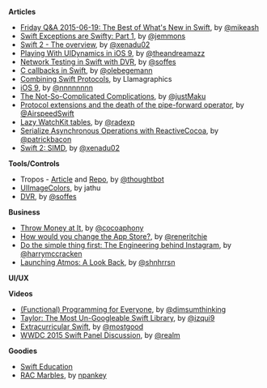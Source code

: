 **Articles**

* [Friday Q&A 2015-06-19: The Best of What's New in Swift](https://www.mikeash.com/pyblog/friday-qa-2015-06-19-the-best-of-whats-new-in-swift.html), by [@mikeash](https://twitter.com/mikeash)
* [Swift Exceptions are Swifty: Part 1](http://www.figure.ink/blog/2015/6/20/swift-exceptions-are-swifty-part-1), by [@jemmons](https://twitter.com/jemmons)
* [Swift 2 - The overview](http://www.russbishop.net/swift-2-0), by [@xenadu02](https://twitter.com/xenadu02)
* [Playing With UIDynamics in iOS 9](http://fancypixel.github.io/blog/2015/06/19/playing-with-uidynamics-in-ios-9/), by [@theandreamazz](https://twitter.com/theandreamazz)
* [Network Testing in Swift with DVR](http://blog.soff.es/network-testing-in-swift-with-dvr/), by [@soffes](https://twitter.com/soffes)
* [C callbacks in Swift](http://oleb.net/blog/2015/06/c-callbacks-in-swift/), by [@olebegemann](https://twitter.com/olebegemann)
* [Combining Swift Protocols](http://www.llamagraphics.com/content/combining-swift-protocols), by Llamagraphics
* [i​OS 9](http://nshipster.com/ios9/), by [@nnnnnnnn](https://twitter.com/nnnnnnnn)
* [The Not-So-Complicated Complications](http://macoscope.com/blog/the-not-so-complicated-complications/), by [@justMaku](https://twitter.com/justMaku)
* [Protocol extensions and the death of the pipe-forward operator](http://airspeedvelocity.net/2015/06/23/protocol-extensions-and-the-death-of-the-pipe-forward-operator/), by [@AirspeedSwift](https://twitter.com/airspeedswift)
* [Lazy WatchKit tables](http://radex.io/watch/lazy/), by [@radexp](https://twitter.com/radexp)
* [Serialize Asynchronous Operations with ReactiveCocoa](http://spin.atomicobject.com/2015/06/19/serialize-asynchronous-operations-reactivecocoa/), by [@patrickbacon](https://twitter.com/patrickbacon)
* [Swift 2: SIMD](http://www.russbishop.net/swift-2-simd), by [@xenadu02](https://twitter.com/xenadu02)


**Tools/Controls**

* Tropos - [Article](https://robots.thoughtbot.com/open-sourcing-tropos) and [Repo](https://github.com/thoughtbot/Tropos), by [@thoughtbot](https://twitter.com/thoughtbot)
* [UIImageColors](https://github.com/jathu/UIImageColors), by jathu
* [DVR](https://github.com/venmo/DVR), by [@soffes](https://twitter.com/soffes)

**Business**

* [Throw Money at It](http://robnapier.net/throw-money), by [@cocoaphony](https://twitter.com/cocoaphony)
* [How would you change the App Store?](http://www.imore.com/how-would-you-change-app-store), by [@reneritchie](https://twitter.com/reneritchie)
* [Do the simple thing first: The Engineering behind Instagram](https://www.fastcompany.com/3047642/tech-forecast/do-the-simple-thing-first-the-engineering-behind-instagram), by [@harrymccracken](https://twitter.com/harrymccracken)
* [Launching Atmos: A Look Back](https://medium.com/@shnhrrsn/launching-atmos-a-look-back-177ef6ae370a), by [@shnhrrsn](https://twitter.com/shnhrrsn)

**UI/UX**

**Videos**

* [(Functional) Programming for Everyone](https://realm.io/news/swift-summit-daniel-steinberg-functional-programming-for-everyone/), by [@dimsumthinking](https://twitter.com/dimsumthinking)
* [Taylor: The Most Un-Googleable Swift Library](https://realm.io/news/swift-summit-jorge-izquierdo-taylor-http-server-library/), by [@izqui9](https://twitter.com/izqui9)
* [Extracurricular Swift](https://realm.io/news/swift-summit-sally-shepard-extracurricular-swift-programming-education/), by [@mostgood](https://twitter.com/mostgood)
* [WWDC 2015 Swift Panel Discussion](https://realm.io/news/apple-wwdc-2015-swift-panel-discussion/), by [@realm](https://twitter.com/realm)

**Goodies**

* [Swift Education](http://swifteducation.github.io/)
* [RAC Marbles](http://neilpa.me/rac-marbles/), by [npankey](https://twitter.com/npankey)
